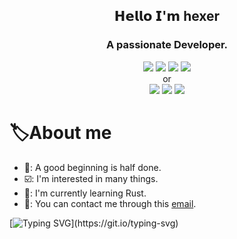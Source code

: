 <h2 align="center">𝗛𝗲𝗹𝗹𝗼 𝗜'𝗺 hexer</h2>

<h3 align="center">A passionate Developer.</h3>

<div align="center">
    <a href="https://www.linux.org"><img src="https://img.shields.io/badge/OS-Linux-e06c75?style=for-the-badge&logoColor=7287fd&logo=linux&color=7287fd&labelColor=1E1E2E" /></a>
    <a href="https://archlinux.org"><img src="https://img.shields.io/badge/DISTRO-Arch-56b6c2?style=for-the-badge&logo=arch-linux&logoColor=7287fd&color=7287fd&labelColor=1E1E2E" /></a>
    <a href="https://dwm.suckless.org"><img src="https://img.shields.io/badge/DE-KDE-005577?style=for-the-badge&logo=kde&color=7287fd&logoColor=7287fd&labelColor=1E1E2E" /></a>
    <a href="https://neovim.io"><img src="https://img.shields.io/badge/NeoVim-AstroNvim-98c379?style=for-the-badge&logo=neovim&color=7287fd&logoColor=7287fd&labelColor=1E1E2E" /></a>
</div>
<div align="center">
   or
</div>
<div align="center">
  <a href="https://archlinux.org"><img src="https://img.shields.io/badge/OS-Windows_WSL-56b6c2?style=for-the-badge&logo=arch-linux&logoColor=FFDC87&color=FFD15F&labelColor=1E1E2E" /></a>
  <a href="https://www.jetbrains.com/idea"><img src="https://img.shields.io/badge/IDE-IntelliJ_IDEA-000000?style=for-the-badge&logo=intellij-idea&logoColor=FFDC87&color=FFD15F&labelColor=1E1E2E" /></a>
  <a href="https://code.visualstudio.com"><img src="https://img.shields.io/badge/Editor-VS_Code-007ACC?style=for-the-badge&logo=comma&logoColor=FFDC87&color=FFD15F&labelColor=1E1E2E" /></a>
</div>

# 🏷️About me

- 📖: A good beginning is half done.
- ☑️: I'm interested in many things.
- 🎯: I'm currently learning Rust.
- 📧: You can contact me through this [email](mailto:tech@sehnsucht.top).



[![Typing SVG](https://readme-typing-svg.herokuapp.com?color=E4E4E4&lines=Live+well+and+meet+slowly.)](https://git.io/typing-svg)

